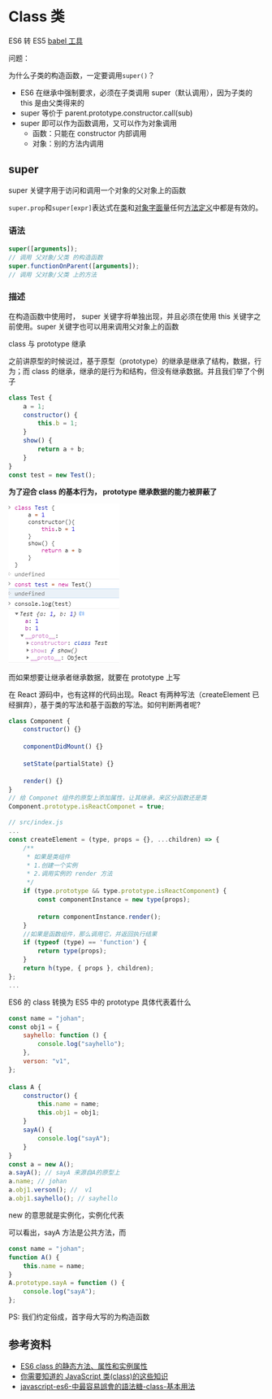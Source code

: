 # Class 类

ES6 转 ES5 [babel 工具](https://babeljs.io/repl/#?browsers=&build=&builtIns=false&corejs=3.21&spec=false&loose=false&code_lz=Q&debug=false&forceAllTransforms=false&shippedProposals=false&circleciRepo=&evaluate=true&fileSize=false&timeTravel=false&sourceType=module&lineWrap=false&presets=es2015%2Creact%2Cstage-2&prettier=false&targets=&version=7.17.6&externalPlugins=&assumptions=%7B%7D)

问题：

为什么子类的构造函数，一定要调用`super()`？

-   ES6 在继承中强制要求，必须在子类调用 super（默认调用），因为子类的 this 是由父类得来的
-   super 等价于 parent.prototype.constructor.call(sub)
-   super 即可以作为函数调用，又可以作为对象调用
    -   函数：只能在 constructor 内部调用
    -   对象：别的方法内调用

## super

super 关键字用于访问和调用一个对象的父对象上的函数

`super.prop`和`super[expr]`表达式在[类](https://developer.mozilla.org/en-US/docs/Web/JavaScript/Reference/Classes)和[对象字面量](https://developer.mozilla.org/en-US/docs/Web/JavaScript/Reference/Operators/Object_initializer)任何[方法定义](https://developer.mozilla.org/en-US/docs/Web/JavaScript/Reference/Functions/Method_definitions)中都是有效的。

### 语法

```javascript
super([arguments]);
// 调用 父对象/父类 的构造函数
super.functionOnParent([arguments]);
// 调用 父对象/父类 上的方法
```

### 描述

在构造函数中使用时， super 关键字将单独出现，并且必须在使用 this 关键字之前使用。super 关键字也可以用来调用父对象上的函数

class 与 prototype 继承

之前讲原型的时候说过，基于原型（prototype）的继承是继承了结构，数据，行为；而 class 的继承，继承的是行为和结构，但没有继承数据。并且我们举了个例子

```javascript
class Test {
    a = 1;
    constructor() {
        this.b = 1;
    }
    show() {
        return a + b;
    }
}
const test = new Test();
```

**为了迎合 class 的基本行为， prototype 继承数据的能力被屏蔽了**

![prototype屏蔽继承数据能力迎合class](../.vuepress/public/images/JavaScript/prototype屏蔽继承数据能力迎合class.png)

而如果想要让继承者继承数据，就要在 prototype 上写

在 React 源码中，也有这样的代码出现。React 有两种写法（createElement 已经摒弃），基于类的写法和基于函数的写法。如何判断两者呢?

```javascript
class Component {
    constructor() {}

    componentDidMount() {}

    setState(partialState) {}

    render() {}
}
// 给 Componet 组件的原型上添加属性，让其继承，来区分函数还是类
Component.prototype.isReactComponet = true;
```

```javascript
// src/index.js
...
const createElement = (type, props = {}, ...children) => {
    /**
     * 如果是类组件
     * 1.创建一个实例
     * 2.调用实例的 render 方法
     */
    if (type.prototype && type.prototype.isReactComponent) {
        const componentInstance = new type(props);

        return componentInstance.render();
    }
    //如果是函数组件，那么调用它，并返回执行结果
    if (typeof (type) == 'function') {
        return type(props);
    }
    return h(type, { props }, children);
};
...
```

ES6 的 class 转换为 ES5 中的 prototype 具体代表着什么

```javascript
const name = "johan";
const obj1 = {
    sayhello: function () {
        console.log("sayhello");
    },
    verson: "v1",
};

class A {
    constructor() {
        this.name = name;
        this.obj1 = obj1;
    }
    sayA() {
        console.log("sayA");
    }
}
const a = new A();
a.sayA(); // sayA 来源自A的原型上
a.name; // johan
a.obj1.verson(); //  v1
a.obj1.sayhello(); // sayhello
```

new 的意思就是实例化，实例化代表

可以看出，sayA 方法是公共方法，而

```javascript
const name = "johan";
function A() {
    this.name = name;
}
A.prototype.sayA = function () {
    console.log("sayA");
};
```

PS: 我们约定俗成，首字母大写的为构造函数

## 参考资料

-   [ES6 class 的静态方法、属性和实例属性](https://blog.csdn.net/qq_30100043/article/details/53542966)
-   [你需要知道的 JavaScript 类(class)的这些知识](https://segmentfault.com/a/1190000021285915)
-   [javascript-es6-中最容易誤會的語法糖-class-基本用法](https://medium.com/enjoy-life-enjoy-coding/javascript-es6-%E4%B8%AD%E6%9C%80%E5%AE%B9%E6%98%93%E8%AA%A4%E6%9C%83%E7%9A%84%E8%AA%9E%E6%B3%95%E7%B3%96-class-%E5%9F%BA%E6%9C%AC%E7%94%A8%E6%B3%95-23e4a4a5e8ed)

